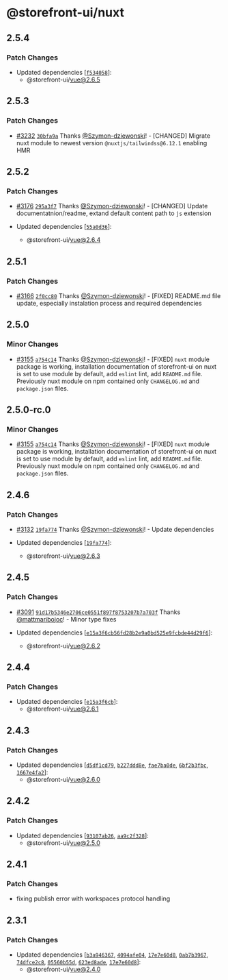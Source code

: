 # @storefront-ui/nuxt

## 2.5.4

### Patch Changes

- Updated dependencies [[`f534058`](https://github.com/vuestorefront/storefront-ui/commit/f534058e4be50f1fb4f3394c6aab525f901b3ee4)]:
  - @storefront-ui/vue@2.6.5

## 2.5.3

### Patch Changes

- [#3232](https://github.com/vuestorefront/storefront-ui/pull/3232) [`30bfa9a`](https://github.com/vuestorefront/storefront-ui/commit/30bfa9a327a0da0adb02bfda26a756e75ff80c83) Thanks [@Szymon-dziewonski](https://github.com/Szymon-dziewonski)! - [CHANGED] Migrate nuxt module to newest version `@nuxtjs/tailwindss@6.12.1` enabling HMR

## 2.5.2

### Patch Changes

- [#3176](https://github.com/vuestorefront/storefront-ui/pull/3176) [`295a3f7`](https://github.com/vuestorefront/storefront-ui/commit/295a3f7de88fe1100d3f0e9d5fced6924cb342e0) Thanks [@Szymon-dziewonski](https://github.com/Szymon-dziewonski)! - [CHANGED] Update documentatnion/readme, extand default content path to `js` extension

- Updated dependencies [[`55a0d36`](https://github.com/vuestorefront/storefront-ui/commit/55a0d360c95bf3359dfc5a740cfcde6ca473b23f)]:
  - @storefront-ui/vue@2.6.4

## 2.5.1

### Patch Changes

- [#3166](https://github.com/vuestorefront/storefront-ui/pull/3166) [`2f0cc80`](https://github.com/vuestorefront/storefront-ui/commit/2f0cc80431bdcffd39b3f04544ff0d8319295a42) Thanks [@Szymon-dziewonski](https://github.com/Szymon-dziewonski)! - [FIXED] README.md file update, especially instalation process and required dependencies

## 2.5.0

### Minor Changes

- [#3155](https://github.com/vuestorefront/storefront-ui/pull/3155) [`a754c14`](https://github.com/vuestorefront/storefront-ui/commit/a754c147597bdc9a5af9fb635d59add8873f7178) Thanks [@Szymon-dziewonski](https://github.com/Szymon-dziewonski)! - [FIXED] `nuxt` module package is working, installation documentation of storefront-ui on nuxt is set to use module by default, add `eslint` lint, add `README.md` file. Previously nuxt module on npm contained only `CHANGELOG.md` and `package.json` files.

## 2.5.0-rc.0

### Minor Changes

- [#3155](https://github.com/vuestorefront/storefront-ui/pull/3155) [`a754c14`](https://github.com/vuestorefront/storefront-ui/commit/a754c147597bdc9a5af9fb635d59add8873f7178) Thanks [@Szymon-dziewonski](https://github.com/Szymon-dziewonski)! - [FIXED] `nuxt` module package is working, installation documentation of storefront-ui on nuxt is set to use module by default, add `eslint` lint, add `README.md` file. Previously nuxt module on npm contained only `CHANGELOG.md` and `package.json` files.

## 2.4.6

### Patch Changes

- [#3132](https://github.com/vuestorefront/storefront-ui/pull/3132) [`19fa774`](https://github.com/vuestorefront/storefront-ui/commit/19fa774b38a05801256ced7c8af7731ea19defb9) Thanks [@Szymon-dziewonski](https://github.com/Szymon-dziewonski)! - Update dependencies

- Updated dependencies [[`19fa774`](https://github.com/vuestorefront/storefront-ui/commit/19fa774b38a05801256ced7c8af7731ea19defb9)]:
  - @storefront-ui/vue@2.6.3

## 2.4.5

### Patch Changes

- [#3091](https://github.com/vuestorefront/storefront-ui/pull/3091) [`91d17b5346e2706ce0551f897f8753207b7a703f`](https://github.com/vuestorefront/storefront-ui/commit/91d17b5346e2706ce0551f897f8753207b7a703f) Thanks [@mattmaribojoc](https://github.com/mattmaribojoc)! - Minor type fixes

- Updated dependencies [[`e15a3f6cb56fd28b2e9a0bd525e9fcbde44d29f6`](https://github.com/vuestorefront/storefront-ui/commit/e15a3f6cb56fd28b2e9a0bd525e9fcbde44d29f6)]:
  - @storefront-ui/vue@2.6.2

## 2.4.4

### Patch Changes

- Updated dependencies [[`e15a3f6cb`](https://github.com/vuestorefront/storefront-ui/commit/e15a3f6cb56fd28b2e9a0bd525e9fcbde44d29f6)]:
  - @storefront-ui/vue@2.6.1

## 2.4.3

### Patch Changes

- Updated dependencies [[`d5df1cd79`](https://github.com/vuestorefront/storefront-ui/commit/d5df1cd79ca123d54c70a17cfeb7cc4f50eac8f8), [`b227ddd8e`](https://github.com/vuestorefront/storefront-ui/commit/b227ddd8e46dbf10a9876e2aba266d68838087fc), [`fae7ba0de`](https://github.com/vuestorefront/storefront-ui/commit/fae7ba0de7919962c6692e9a044d577d2d4e90c3), [`6bf2b3fbc`](https://github.com/vuestorefront/storefront-ui/commit/6bf2b3fbc83810b00ff2a3b63976444497d0f277), [`1667e4fa2`](https://github.com/vuestorefront/storefront-ui/commit/1667e4fa2ccc495b38227930980c1eb52220f837)]:
  - @storefront-ui/vue@2.6.0

## 2.4.2

### Patch Changes

- Updated dependencies [[`93107ab26`](https://github.com/vuestorefront/storefront-ui/commit/93107ab2664bd513e8074c2ee3069cf601fb8a17), [`aa9c2f328`](https://github.com/vuestorefront/storefront-ui/commit/aa9c2f328df419a929f06aa7b2053baef9830d60)]:
  - @storefront-ui/vue@2.5.0

## 2.4.1

### Patch Changes

- fixing publish error with workspaces protocol handling

## 2.3.1

### Patch Changes

- Updated dependencies [[`b3a946367`](https://github.com/vuestorefront/storefront-ui/commit/b3a946367f14a3bab5a782d729802e8bc303e047), [`4094afe04`](https://github.com/vuestorefront/storefront-ui/commit/4094afe045b06a57c90f67826300aad95b1f5426), [`17e7e60d8`](https://github.com/vuestorefront/storefront-ui/commit/17e7e60d89dff3d3f4456266ebd5e53677bcf358), [`0ab7b3967`](https://github.com/vuestorefront/storefront-ui/commit/0ab7b3967e0fab002ed0f59bd3491f6a3d046319), [`74dfce2c8`](https://github.com/vuestorefront/storefront-ui/commit/74dfce2c8aab7e959de40672c787d489bfe31537), [`05560b55d`](https://github.com/vuestorefront/storefront-ui/commit/05560b55ddd0fe8c6e1225b083530841f93ec8ba), [`623ed8ade`](https://github.com/vuestorefront/storefront-ui/commit/623ed8ade14c87ac1f29ab83a5ea53baf9fa6d22), [`17e7e60d8`](https://github.com/vuestorefront/storefront-ui/commit/17e7e60d89dff3d3f4456266ebd5e53677bcf358)]:
  - @storefront-ui/vue@2.4.0
